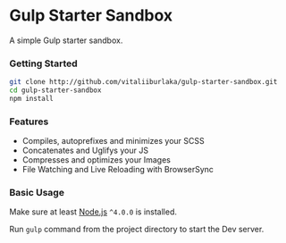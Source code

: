 # Gulp Starter Sandbox

A simple Gulp starter sandbox.


### Getting Started

```bash
git clone http://github.com/vitaliiburlaka/gulp-starter-sandbox.git
cd gulp-starter-sandbox
npm install
```

### Features

- Compiles, autoprefixes and minimizes your SCSS
- Concatenates and Uglifys your JS
- Compresses and optimizes your Images
- File Watching and Live Reloading with BrowserSync


### Basic Usage
Make sure at least [Node.js](https://nodejs.org/) `^4.0.0` is installed.

Run `gulp` command from the project directory to start the Dev server.
